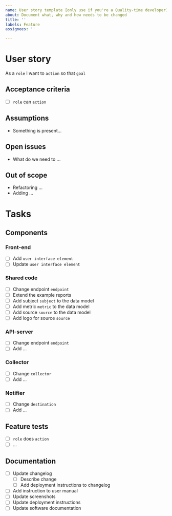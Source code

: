 ```yaml
---
name: User story template [only use if you're a Quality-time developer]
about: Document what, why and how needs to be changed
title: ''
labels: Feature
assignees: ''

---
```


# User story

As a `role` I want to `action` so that `goal`

## Acceptance criteria

- [ ] `role` can `action`

## Assumptions

- Something is present...

## Open issues

- What do we need to ...

## Out of scope

- Refactoring ...
- Adding ...

# Tasks

## Components

### Front-end

- [ ] Add `user interface element`
- [ ] Update `user interface element`

### Shared code

- [ ] Change endpoint `endpoint`
- [ ] Extend the example reports
- [ ] Add subject `subject` to the data model
- [ ] Add metric `metric` to the data model
- [ ] Add source `source` to the data model
- [ ] Add logo for source `source`

### API-server

- [ ] Change endpoint `endpoint`
- [ ] Add ...

### Collector

- [ ] Change `collector`
- [ ] Add ...

### Notifier

- [ ] Change `destination`
- [ ] Add ...

## Feature tests

- [ ] `role` does `action`
- [ ] ...

## Documentation

- [ ] Update changelog
  - [ ] Describe change
  - [ ] Add deployment instructions to changelog
- [ ] Add instruction to user manual
- [ ] Update screenshots
- [ ] Update deployment instructions
- [ ] Update software documentation

